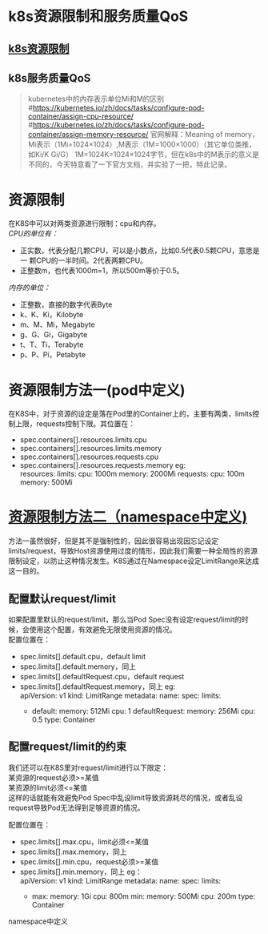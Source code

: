 # k8s资源限制和服务质量QoS
## [k8s资源限制](https://developer.aliyun.com/article/679887)
## k8s服务质量QoS

>kubernetes中的内存表示单位Mi和M的区别 
#https://kubernetes.io/zh/docs/tasks/configure-pod-container/assign-cpu-resource/
#https://kubernetes.io/zh/docs/tasks/configure-pod-container/assign-memory-resource/ 
官网解释：Meaning of memory，Mi表示（1Mi=1024×1024）,M表示（1M=1000×1000）（其它单位类推， 如Ki/K Gi/G） 
                             1M=1024K=1024×1024字节，但在k8s中的M表示的意义是不同的，今天特意看了一下官方文档，并实验了一把，特此记录。  
# 资源限制
在K8S中可以对两类资源进行限制：cpu和内存。  
*CPU的单位有：*
  - 正实数，代表分配几颗CPU，可以是小数点，比如0.5代表0.5颗CPU，意思是一 颗CPU的一半时间。2代表两颗CPU。  
  - 正整数m，也代表1000m=1，所以500m等价于0.5。  

*内存的单位：*
  - 正整数，直接的数字代表Byte  
  - k、K、Ki，Kilobyte  
  - m、M、Mi，Megabyte  
  - g、G、Gi，Gigabyte  
  - t、T、Ti，Terabyte  
  - p、P、Pi，Petabyte  

# 资源限制方法一(pod中定义)
在K8S中，对于资源的设定是落在Pod里的Container上的，主要有两类，limits控制上限，requests控制下限。其位置在：  
  - spec.containers[].resources.limits.cpu
  - spec.containers[].resources.limits.memory
  - spec.containers[].resources.requests.cpu
  - spec.containers[].resources.requests.memory
  eg:  
        resources:
          limits:
            cpu: 1000m
            memory: 2000Mi
          requests:
            cpu: 100m
            memory: 500Mi

# [资源限制方法二（namespace中定义)](https://cloud.tencent.com/developer/article/1772253)
方法一虽然很好，但是其不是强制性的，因此很容易出现因忘记设定limits/request，导致Host资源使用过度的情形，因此我们需要一种全局性的资源限制设定，以防止这种情况发生。K8S通过在Namespace设定LimitRange来达成这一目的。  
## 配置默认request/limit
如果配置里默认的request/limit，那么当Pod Spec没有设定request/limit的时候，会使用这个配置，有效避免无限使用资源的情况。  
配置位置在：
  - spec.limits[].default.cpu，default limit
  - spec.limits[].default.memory，同上
  - spec.limits[].defaultRequest.cpu，default request
  - spec.limits[].defaultRequest.memory，同上
eg:  
apiVersion: v1
kind: LimitRange
metadata: 
  name: <name> 
spec: 
  limits: 
    - default: 
        memory: 512Mi
        cpu: 1 
      defaultRequest: 
        memory: 256Mi
        cpu: 0.5
      type: Container  

## 配置request/limit的约束
我们还可以在K8S里对request/limit进行以下限定：  
某资源的request必须>=某值  
某资源的limit必须<=某值  
这样的话就能有效避免Pod Spec中乱设limit导致资源耗尽的情况，或者乱设request导致Pod无法得到足够资源的情况。  

配置位置在：
  - spec.limits[].max.cpu，limit必须<=某值
  - spec.limits[].max.memory，同上
  - spec.limits[].min.cpu，request必须>=某值
  - spec.limits[].min.memory，同上
eg：  
apiVersion: v1
kind: LimitRange
metadata: 
  name: <name> 
spec:
  limits: 
    - max: 
        memory: 1Gi 
        cpu: 800m 
      min: 
        memory: 500Mi
        cpu: 200m
      type: Container  

namespace中定义  


